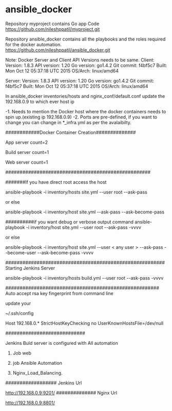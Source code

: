 # ansible_docker
Repository myproject contains Go app Code
https://github.com/nileshppatil/myproject.git

Repository ansible_docker contains all the playbooks and the roles required for the docker automation.
https://github.com/nileshppatil/ansible_docker.git

Note: Docker  Server and Client API Versions needs to be same.
Client:
 Version:      1.8.3
 API version:  1.20
 Go version:   go1.4.2
 Git commit:   f4bf5c7
 Built:        Mon Oct 12 05:37:18 UTC 2015
 OS/Arch:      linux/amd64

Server:
 Version:      1.8.3
 API version:  1.20
 Go version:   go1.4.2
 Git commit:   f4bf5c7
 Built:        Mon Oct 12 05:37:18 UTC 2015
 OS/Arch:      linux/amd64


In ansible_docker inventories/hosts and nginx_conf/default.conf update the 192.168.0.9 to which ever host ip

  -1. Needs to mention the Docker host where the docker containers needs to spin up.(existing ip 192.168.0.9)
  -2. Ports are pre-defined, if you want to change you can change in *_infra.yml as per the avalaibilty.

############Docker Container Creation##############

App server count=2 

Build server count=1

Web server count=1

###################################################

#######If you have direct root access the host

ansible-playbook -i inventory/hosts site.yml --user root --ask-pass

or else

ansible-playbook -i inventory/host site.yml  --ask-pass  --ask-become-pass

##########if you want debug or verbose output command 
ansible-playbook -i inventory/host site.yml --user root --ask-pass -vvvv

or else

ansible-playbook -i inventory/host site.yml --user < any user >  --ask-pass --become-user --ask-become-pass -vvvv

########################################################
Starting Jenkins Server

ansible-playbook -i inventory/hosts build.yml  --user root --ask-pass -vvvv

######################################################
Auto accept rsa key fingerprint from command line

update your

~/.ssh/config

Host 192.168.0.*
   StrictHostKeyChecking no
   UserKnownHostsFile=/dev/null

############################

Jenkins Buld server is configured with All automation

1. Job web 

2. job Ansible Automation

3. Nginx_Load_Balancing.
 
##################
Jenkins Url

http://192.168.0.9:9201/
##############
Nginx Url

http://192.168.0.9:8801/
